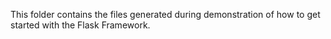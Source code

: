 This folder contains the files generated during demonstration of how to get started with the Flask Framework.
